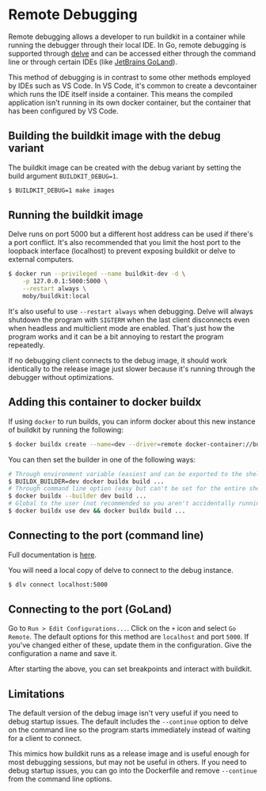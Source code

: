 # Remote Debugging

Remote debugging allows a developer to run buildkit in a container while running the debugger through their local IDE.
In Go, remote debugging is supported through [delve](https://github.com/go-delve/delve) and can be accessed either
through the command line or through certain IDEs (like [JetBrains GoLand](https://www.jetbrains.com/go/)).

This method of debugging is in contrast to some other methods employed by IDEs such as VS Code. In VS Code, it's common
to create a devcontainer which runs the IDE itself inside a container. This means the compiled application isn't running
in its own docker container, but the container that has been configured by VS Code.

## Building the buildkit image with the debug variant

The buildkit image can be created with the debug variant by setting the build argument `BUILDKIT_DEBUG=1`.

```bash
$ BUILDKIT_DEBUG=1 make images
```

## Running the buildkit image

Delve runs on port 5000 but a different host address can be used if there's a port conflict. It's also recommended that
you limit the host port to the loopback interface (localhost) to prevent exposing buildkit or delve to external
computers.

```bash
$ docker run --privileged --name buildkit-dev -d \
    -p 127.0.0.1:5000:5000 \
    --restart always \
    moby/buildkit:local
```

It's also useful to use `--restart always` when debugging. Delve will always shutdown the program with `SIGTERM` when
the last client disconnects even when headless and multiclient mode are enabled. That's just how the program works
and it can be a bit annoying to restart the program repeatedly.

If no debugging client connects to the debug image, it should work identically to the release image just slower because
it's running through the debugger without optimizations.

## Adding this container to docker buildx

If using `docker` to run builds, you can inform docker about this new instance of buildkit by running the following:

```bash
$ docker buildx create --name=dev --driver=remote docker-container://buildkit-dev
```

You can then set the builder in one of the following ways:

```bash
# Through environment variable (easiest and can be exported to the shell).
$ BUILDX_BUILDER=dev docker buildx build ...
# Through command line option (easy but can't be set for the entire shell).
$ docker buildx --builder dev build ...
# Global to the user (not recommended so you aren't accidentally running non-dev builds against your dev instance)
$ docker buildx use dev && docker buildx build ...
```

## Connecting to the port (command line)

Full documentation is [here](https://github.com/go-delve/delve/blob/master/Documentation/usage/dlv_connect.md).

You will need a local copy of delve to connect to the debug instance.

```bash
$ dlv connect localhost:5000
```

## Connecting to the port (GoLand)

Go to `Run > Edit Configurations...`. Click on the `+` icon and select `Go Remote`. The default options for this method
are `localhost` and port `5000`. If you've changed either of these, update them in the configuration. Give the
configuration a name and save it.

After starting the above, you can set breakpoints and interact with buildkit.

## Limitations

The default version of the debug image isn't very useful if you need to debug startup issues. The default includes
the `--continue` option to delve on the command line so the program starts immediately instead of waiting for a
client to connect.

This mimics how buildkit runs as a release image and is useful enough for most debugging sessions, but may not be
useful in others. If you need to debug startup issues, you can go into the Dockerfile and remove `--continue` from
the command line options.